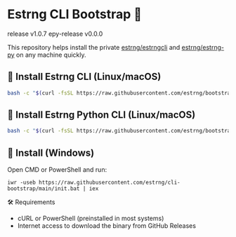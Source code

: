 # Estrng CLI Bootstrap 🚀

release v1.0.7
epy-release v0.0.0

This repository helps install the private [estrng/estrngcli](https://github.com/estrng/estrngcli) and [estrng/estrng-py](https://github.com/estrng/estrng-py) on any machine quickly.

## 🧪 Install Estrng CLI (Linux/macOS)

```bash
bash -c "$(curl -fsSL https://raw.githubusercontent.com/estrng/bootstrap/main/init.sh)"
```

## 🧪 Install Estrng Python CLI (Linux/macOS)

```bash
bash -c "$(curl -fsSL https://raw.githubusercontent.com/estrng/bootstrap/main/init-py.sh)"
```

## 🧪 Install (Windows)

Open CMD or PowerShell and run:

```pws
iwr -useb https://raw.githubusercontent.com/estrng/cli-bootstrap/main/init.bat | iex
```
🛠 Requirements

  - cURL or PowerShell (preinstalled in most systems)
  - Internet access to download the binary from GitHub Releases